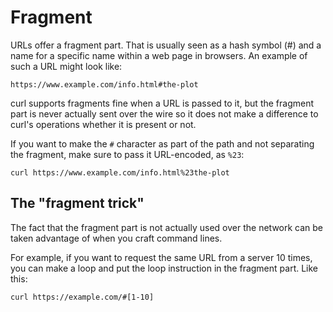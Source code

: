 # Fragment

URLs offer a fragment part. That is usually seen as a hash symbol (#) and a
name for a specific name within a web page in browsers. An example of such a
URL might look like:

    https://www.example.com/info.html#the-plot

curl supports fragments fine when a URL is passed to it, but the fragment part
is never actually sent over the wire so it does not make a difference to
curl's operations whether it is present or not.

If you want to make the `#` character as part of the path and not separating
the fragment, make sure to pass it URL-encoded, as `%23`:

    curl https://www.example.com/info.html%23the-plot

## The "fragment trick"

The fact that the fragment part is not actually used over the network can be
taken advantage of when you craft command lines.

For example, if you want to request the same URL from a server 10 times, you
can make a loop and put the loop instruction in the fragment part. Like this:

    curl https://example.com/#[1-10]
